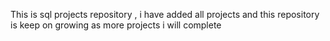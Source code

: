 This is sql projects repository , i have added all projects and this repository is keep on growing as more projects i will complete
